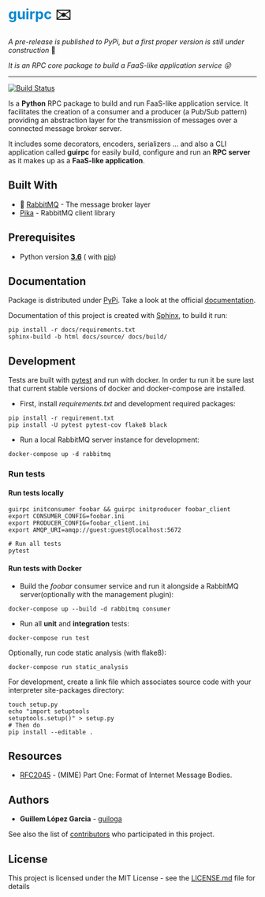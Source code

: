 # <span style="color:#0288D1;">guirpc</span> :envelope:

_A pre-release is published to PyPi, but a first proper version is still under construction_ :construction_worker:

_It is an RPC core package to build a FaaS-like application service :stuck_out_tongue_winking_eye:_
____
[![Build Status](https://www.travis-ci.com/guiloga/guirpc.svg?branch=master)](https://www.travis-ci.com/guiloga/guirpc)

Is a **Python** RPC package to build and run FaaS-like application service.
It facilitates the creation of a consumer and a producer (a Pub/Sub pattern) providing an abstraction layer
for the transmission of messages over a connected message broker server.

It includes some decorators, encoders, serializers ... and also a CLI application called **guirpc**
for easily build, configure and run an **RPC server** as it makes up as a **FaaS-like application**.

## Built With

* 🐰 [RabbitMQ](https://www.rabbitmq.com/) - The message broker layer
* [Pika](https://pika.readthedocs.io/en/stable/index.html) - RabbitMQ client library

## Prerequisites ###

* Python version [**3.6**](https://www.python.org/downloads/release/python-360/) (
  with [pip](https://pip.pypa.io/en/stable/))

## Documentation ###

Package is distributed under [PyPi](https://pypi.org/). Take a look at the
official [documentation](https://guirpc.readthedocs.io/en/latest/).

Documentation of this project is created with [Sphinx](https://www.sphinx-doc.org/en/master/index.html), to build it
run:

```shell script
pip install -r docs/requirements.txt
sphinx-build -b html docs/source/ docs/build/
```

## Development

Tests are built with [pytest](https://docs.pytest.org/en/stable/) and run with docker. In order tu run it be sure last
that current stable versions of docker and docker-compose are installed.

- First, install *requirements.txt* and development required packages:
```shell script
pip install -r requirement.txt
pip install -U pytest pytest-cov flake8 black
```

- Run a local RabbitMQ server instance for development:
```shell script
docker-compose up -d rabbitmq
```

### Run tests

#### Run tests locally
```shell script
guirpc initconsumer foobar && guirpc initproducer foobar_client
export CONSUMER_CONFIG=foobar.ini
export PRODUCER_CONFIG=foobar_client.ini
export AMQP_URI=amqp://guest:guest@localhost:5672

# Run all tests
pytest
```

#### Run tests with Docker
- Build the *foobar* consumer service and run it alongside a RabbitMQ server(optionally with the management
  plugin):

```shell script
docker-compose up --build -d rabbitmq consumer
```

- Run all **unit** and **integration** tests:

```shell script
docker-compose run test
```

Optionally, run code static analysis (with flake8):

```shell script
docker-compose run static_analysis
```

For development, create a link file which associates source code with your interpreter site-packages directory:

```shell script
touch setup.py
echo "import setuptools
setuptools.setup()" > setup.py
# Then do
pip install --editable .
```

## Resources

* [RFC2045](https://tools.ietf.org/html/rfc2045.html) - (MIME) Part One: Format of Internet Message Bodies.

## Authors

* **Guillem López Garcia** - [guiloga](https://github.com/guiloga)

See also the list of [contributors](https://github.com/your/project/contributors) who participated in this project.

## License

This project is licensed under the MIT License - see the [LICENSE.md](LICENSE.md) file for details
